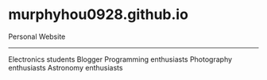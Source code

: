 # murphyhou0928.github.io

Personal Website

---

Electronics students
Blogger
Programming enthusiasts
Photography enthusiasts
Astronomy enthusiasts
